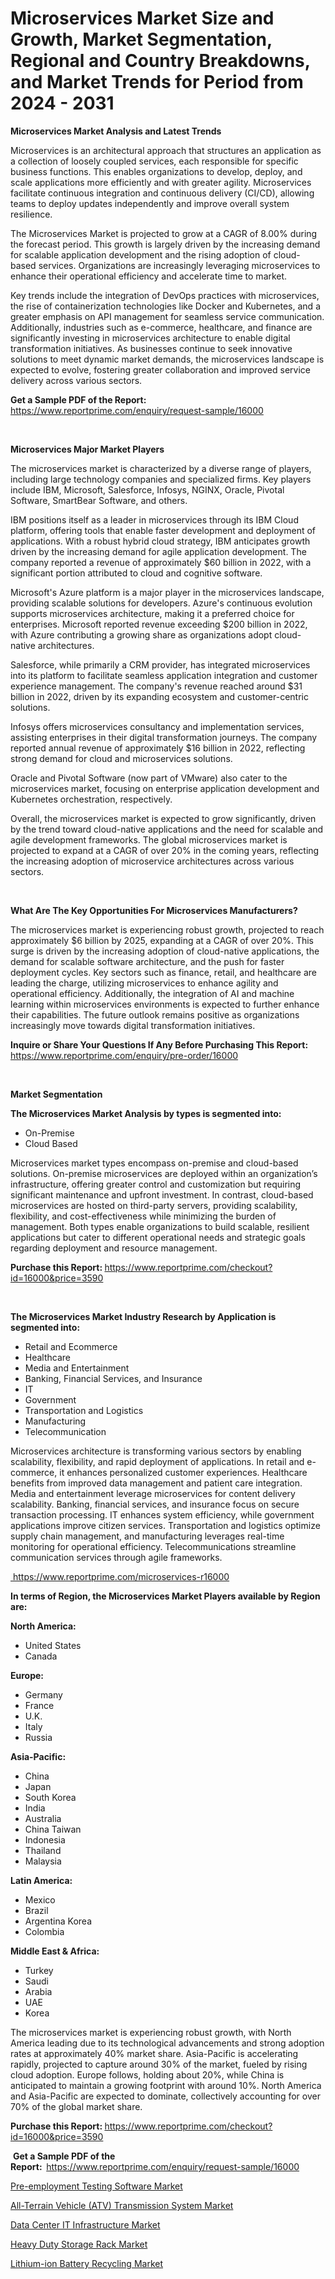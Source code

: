 <p><h1>Microservices Market Size and Growth, Market Segmentation, Regional and Country Breakdowns, and Market Trends for Period from 2024 -  2031</h1></p><p><strong>Microservices Market Analysis and Latest Trends</strong></p>
<p><p>Microservices is an architectural approach that structures an application as a collection of loosely coupled services, each responsible for specific business functions. This enables organizations to develop, deploy, and scale applications more efficiently and with greater agility. Microservices facilitate continuous integration and continuous delivery (CI/CD), allowing teams to deploy updates independently and improve overall system resilience.</p><p>The Microservices Market is projected to grow at a CAGR of 8.00% during the forecast period. This growth is largely driven by the increasing demand for scalable application development and the rising adoption of cloud-based services. Organizations are increasingly leveraging microservices to enhance their operational efficiency and accelerate time to market. </p><p>Key trends include the integration of DevOps practices with microservices, the rise of containerization technologies like Docker and Kubernetes, and a greater emphasis on API management for seamless service communication. Additionally, industries such as e-commerce, healthcare, and finance are significantly investing in microservices architecture to enable digital transformation initiatives. As businesses continue to seek innovative solutions to meet dynamic market demands, the microservices landscape is expected to evolve, fostering greater collaboration and improved service delivery across various sectors.</p></p>
<p><strong>Get a Sample PDF of the Report:&nbsp;</strong> <a href="https://www.reportprime.com/enquiry/request-sample/16000?utm_campaign=1278&utm_medium=2&utm_source=Github&utm_content=ia&utm_term=02102024&utm_id=microservices">https://www.reportprime.com/enquiry/request-sample/16000</a></p>
<p>&nbsp;</p>
<p><strong>Microservices Major Market Players</strong></p>
<p><p>The microservices market is characterized by a diverse range of players, including large technology companies and specialized firms. Key players include IBM, Microsoft, Salesforce, Infosys, NGINX, Oracle, Pivotal Software, SmartBear Software, and others.</p><p>IBM positions itself as a leader in microservices through its IBM Cloud platform, offering tools that enable faster development and deployment of applications. With a robust hybrid cloud strategy, IBM anticipates growth driven by the increasing demand for agile application development. The company reported a revenue of approximately $60 billion in 2022, with a significant portion attributed to cloud and cognitive software.</p><p>Microsoft's Azure platform is a major player in the microservices landscape, providing scalable solutions for developers. Azure's continuous evolution supports microservices architecture, making it a preferred choice for enterprises. Microsoft reported revenue exceeding $200 billion in 2022, with Azure contributing a growing share as organizations adopt cloud-native architectures.</p><p>Salesforce, while primarily a CRM provider, has integrated microservices into its platform to facilitate seamless application integration and customer experience management. The company's revenue reached around $31 billion in 2022, driven by its expanding ecosystem and customer-centric solutions.</p><p>Infosys offers microservices consultancy and implementation services, assisting enterprises in their digital transformation journeys. The company reported annual revenue of approximately $16 billion in 2022, reflecting strong demand for cloud and microservices solutions.</p><p>Oracle and Pivotal Software (now part of VMware) also cater to the microservices market, focusing on enterprise application development and Kubernetes orchestration, respectively.</p><p>Overall, the microservices market is expected to grow significantly, driven by the trend toward cloud-native applications and the need for scalable and agile development frameworks. The global microservices market is projected to expand at a CAGR of over 20% in the coming years, reflecting the increasing adoption of microservice architectures across various sectors.</p></p>
<p>&nbsp;</p>
<p><strong>What Are The Key Opportunities For Microservices Manufacturers?</strong></p>
<p><p>The microservices market is experiencing robust growth, projected to reach approximately $6 billion by 2025, expanding at a CAGR of over 20%. This surge is driven by the increasing adoption of cloud-native applications, the demand for scalable software architecture, and the push for faster deployment cycles. Key sectors such as finance, retail, and healthcare are leading the charge, utilizing microservices to enhance agility and operational efficiency. Additionally, the integration of AI and machine learning within microservices environments is expected to further enhance their capabilities. The future outlook remains positive as organizations increasingly move towards digital transformation initiatives.</p></p>
<p><strong>Inquire or Share Your Questions If Any Before Purchasing This Report:</strong> <a href="https://www.reportprime.com/enquiry/pre-order/16000?utm_campaign=1278&utm_medium=2&utm_source=Github&utm_content=ia&utm_term=02102024&utm_id=microservices">https://www.reportprime.com/enquiry/pre-order/16000</a></p>
<p>&nbsp;</p>
<p><strong>Market Segmentation</strong></p>
<p><strong>The Microservices Market Analysis by types is segmented into:</strong></p>
<p><ul><li>On-Premise</li><li>Cloud Based</li></ul></p>
<p><p>Microservices market types encompass on-premise and cloud-based solutions. On-premise microservices are deployed within an organization’s infrastructure, offering greater control and customization but requiring significant maintenance and upfront investment. In contrast, cloud-based microservices are hosted on third-party servers, providing scalability, flexibility, and cost-effectiveness while minimizing the burden of management. Both types enable organizations to build scalable, resilient applications but cater to different operational needs and strategic goals regarding deployment and resource management.</p></p>
<p><strong>Purchase this Report:&nbsp;</strong><a href="https://www.reportprime.com/checkout?id=16000&price=3590&utm_campaign=1278&utm_medium=2&utm_source=Github&utm_content=ia&utm_term=02102024&utm_id=microservices">https://www.reportprime.com/checkout?id=16000&price=3590</a></p>
<p>&nbsp;</p>
<p><strong>The Microservices Market Industry Research by Application is segmented into:</strong></p>
<p><ul><li>Retail and Ecommerce</li><li>Healthcare</li><li>Media and Entertainment</li><li>Banking, Financial Services, and Insurance</li><li>IT</li><li>Government</li><li>Transportation and Logistics</li><li>Manufacturing</li><li>Telecommunication</li></ul></p>
<p><p>Microservices architecture is transforming various sectors by enabling scalability, flexibility, and rapid deployment of applications. In retail and e-commerce, it enhances personalized customer experiences. Healthcare benefits from improved data management and patient care integration. Media and entertainment leverage microservices for content delivery scalability. Banking, financial services, and insurance focus on secure transaction processing. IT enhances system efficiency, while government applications improve citizen services. Transportation and logistics optimize supply chain management, and manufacturing leverages real-time monitoring for operational efficiency. Telecommunications streamline communication services through agile frameworks.</p></p>
<p><a href="https://www.reportprime.com/microservices-r16000?utm_campaign=1278&utm_medium=2&utm_source=Github&utm_content=ia&utm_term=02102024&utm_id=microservices">&nbsp;https://www.reportprime.com/microservices-r16000</a></p>
<p><strong>In terms of Region, the Microservices Market Players available by Region are:</strong></p>
<p>
    <p> <strong> North America: </strong>
        <ul>
            <li>United States</li>
            <li>Canada</li>
        </ul>
        </p> 
    <p> <strong> Europe: </strong>
        <ul>
            <li>Germany</li>
            <li>France</li>
            <li>U.K.</li>
            <li>Italy</li>
            <li>Russia</li>
        </ul>
        </p> 
    <p> <strong> Asia-Pacific: </strong>
        <ul>
            <li>China</li>
            <li>Japan</li>
            <li>South Korea</li>
            <li>India</li>
            <li>Australia</li>
            <li>China Taiwan</li>
            <li>Indonesia</li>
            <li>Thailand</li>
            <li>Malaysia</li>
        </ul>
        </p> 
    <p> <strong> Latin America: </strong>
        <ul>
            <li>Mexico</li>
            <li>Brazil</li>
            <li>Argentina Korea</li>
            <li>Colombia</li>
        </ul>
        </p> 
    <p> <strong> Middle East & Africa: </strong>
        <ul>
            <li>Turkey</li>
            <li>Saudi</li>
            <li>Arabia</li>
            <li>UAE</li>
            <li>Korea</li>
        </ul>
    </p>
    </p>
<p><p>The microservices market is experiencing robust growth, with North America leading due to its technological advancements and strong adoption rates at approximately 40% market share. Asia-Pacific is accelerating rapidly, projected to capture around 30% of the market, fueled by rising cloud adoption. Europe follows, holding about 20%, while China is anticipated to maintain a growing footprint with around 10%. North America and Asia-Pacific are expected to dominate, collectively accounting for over 70% of the global market share.</p></p>
<p><strong>Purchase this Report: </strong><a href="https://www.reportprime.com/checkout?id=16000&price=3590&utm_campaign=1278&utm_medium=2&utm_source=Github&utm_content=ia&utm_term=02102024&utm_id=microservices">https://www.reportprime.com/checkout?id=16000&price=3590</a></p>
<p>&nbsp;<strong>Get a Sample PDF of the Report:&nbsp;&nbsp;</strong><a href="https://www.reportprime.com/enquiry/request-sample/16000?utm_campaign=1278&utm_medium=2&utm_source=Github&utm_content=ia&utm_term=02102024&utm_id=microservices">https://www.reportprime.com/enquiry/request-sample/16000</a></p>
<p><strong></strong></p>
<p><p><a href="https://issuu.com/reportprime-2/docs/pre-employment-testing-software-mar_7c5cc4f3cf58e6?utm_campaign=1278&utm_medium=2&utm_source=Github&utm_content=ia&utm_term=02102024&utm_id=microservices">Pre-employment Testing Software Market</a></p><p><a href="https://www.linkedin.com/pulse/all-terrain-vehicle-atv-transmission-system-market-outlook-xqlgc?utm_campaign=1278&utm_medium=2&utm_source=Github&utm_content=ia&utm_term=02102024&utm_id=microservices">All-Terrain Vehicle (ATV) Transmission System Market</a></p><p><a href="https://www.linkedin.com/pulse/global-data-center-infrastructure-industry-analysis-report-market-s2fnf?utm_campaign=1278&utm_medium=2&utm_source=Github&utm_content=ia&utm_term=02102024&utm_id=microservices">Data Center IT Infrastructure Market</a></p><p><a href="https://www.linkedin.com/pulse/heavy-duty-storage-rack-market-size-growth-trends-statistics-6ccuc?utm_campaign=1278&utm_medium=2&utm_source=Github&utm_content=ia&utm_term=02102024&utm_id=microservices">Heavy Duty Storage Rack Market</a></p><p><a href="https://issuu.com/reportprime-2/docs/lithium-ion-battery-recycling-marke_3de5d6dbcd6c81?utm_campaign=1278&utm_medium=2&utm_source=Github&utm_content=ia&utm_term=02102024&utm_id=microservices">Lithium-ion Battery Recycling Market</a></p></p>